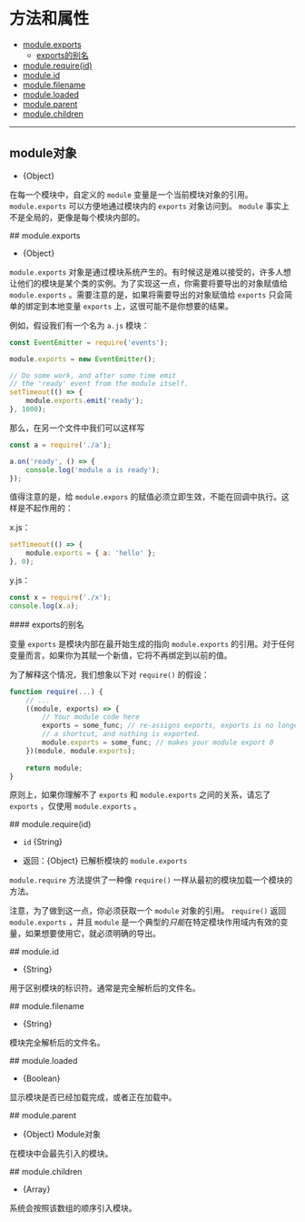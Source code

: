 # 方法和属性

* [module.exports](#exports)
  - [exports的别名](#exports_alias)
* [module.require(id)](#require)
* [module.id](#id)
* [module.filename](#filename)
* [module.loaded](#loaded)
* [module.parent](#parent)
* [module.children](#children)

--------------------------------------------------

## module对象

- {Object}

在每一个模块中，自定义的 `module` 变量是一个当前模块对象的引用。`module.exports` 可以方便地通过模块内的 `exports` 对象访问到。 `module` 事实上不是全局的，更像是每个模块内部的。


<div id="exports" class="anchor"></div>
## module.exports

- {Object}

`module.exports` 对象是通过模块系统产生的。有时候这是难以接受的，许多人想让他们的模块是某个类的实例。为了实现这一点，你需要将要导出的对象赋值给 `module.exports` 。需要注意的是，如果将需要导出的对象赋值给 `exports` 只会简单的绑定到本地变量 `exports` 上，这很可能不是你想要的结果。

例如，假设我们有一个名为 `a.js` 模块：

```javascript
const EventEmitter = require('events');

module.exports = new EventEmitter();

// Do some work, and after some time emit
// the 'ready' event from the module itself.
setTimeout(() => {
    module.exports.emit('ready');
}, 1000);
```

那么，在另一个文件中我们可以这样写

```javascript
const a = require('./a');

a.on('ready', () => {
    console.log('module a is ready');
});
```

值得注意的是，给 `module.expors` 的赋值必须立即生效，不能在回调中执行。这样是不起作用的：

x.js：

```javascript
setTimeout(() => {
    module.exports = { a: 'hello' };
}, 0);
```

y.js：

```javascript
const x = require('./x');
console.log(x.a);
```


<div id="exports_alias" class="anchor"></div>
#### exports的别名

变量 `exports` 是模块内部在最开始生成的指向 `module.exports` 的引用。对于任何变量而言，如果你为其赋一个新值，它将不再绑定到以前的值。

为了解释这个情况，我们想象以下对 `require()` 的假设：

```javascript
function require(...) {
    // ...
    ((module, exports) => {
        // Your module code here
        exports = some_func; // re-assigns exports, exports is no longer
        // a shortcut, and nothing is exported.
        module.exports = some_func; // makes your module export 0
    })(module, module.exports);
    
    return module;
}
```

原则上，如果你理解不了 `exports` 和 `module.exports` 之间的关系，请忘了 `exports` ，仅使用 `module.exports` 。


<div id="require" class="anchor"></div>
## module.require(id)

- `id` {String}

- 返回：{Object} 已解析模块的 `module.exports`

`module.require` 方法提供了一种像 `require()` 一样从最初的模块加载一个模块的方法。

注意，为了做到这一点，你必须获取一个 `module` 对象的引用。 `require()` 返回 `module.exports` ，并且 `module` 是一个典型的*只能*在特定模块作用域内有效的变量，如果想要使用它，就必须明确的导出。


<div id="id" class="anchor"></div>
## module.id

- {String}

用于区别模块的标识符。通常是完全解析后的文件名。


<div id="filename" class="anchor"></div>
## module.filename

- {String}

模块完全解析后的文件名。


<div id="loaded" class="anchor"></div>
## module.loaded

- {Boolean}

显示模块是否已经加载完成，或者正在加载中。


<div id="parent" class="anchor"></div>
## module.parent

- {Object} Module对象

在模块中会最先引入的模块。


<div id="children" class="anchor"></div>
## module.children

- {Array}

系统会按照该数组的顺序引入模块。